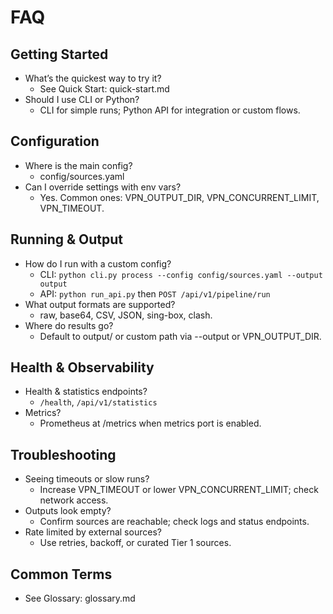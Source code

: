 # FAQ

## Getting Started

- What’s the quickest way to try it?
  - See Quick Start: quick-start.md
- Should I use CLI or Python?
  - CLI for simple runs; Python API for integration or custom flows.

## Configuration

- Where is the main config?
  - config/sources.yaml
- Can I override settings with env vars?
  - Yes. Common ones: VPN_OUTPUT_DIR, VPN_CONCURRENT_LIMIT, VPN_TIMEOUT.

## Running & Output

- How do I run with a custom config?
  - CLI: `python cli.py process --config config/sources.yaml --output output`
  - API: `python run_api.py` then `POST /api/v1/pipeline/run`
- What output formats are supported?
  - raw, base64, CSV, JSON, sing-box, clash.
- Where do results go?
  - Default to output/ or custom path via --output or VPN_OUTPUT_DIR.

## Health & Observability

- Health & statistics endpoints?
  - `/health`, `/api/v1/statistics`
- Metrics?
  - Prometheus at /metrics when metrics port is enabled.

## Troubleshooting

- Seeing timeouts or slow runs?
  - Increase VPN_TIMEOUT or lower VPN_CONCURRENT_LIMIT; check network access.
- Outputs look empty?
  - Confirm sources are reachable; check logs and status endpoints.
- Rate limited by external sources?
  - Use retries, backoff, or curated Tier 1 sources.

## Common Terms

- See Glossary: glossary.md
